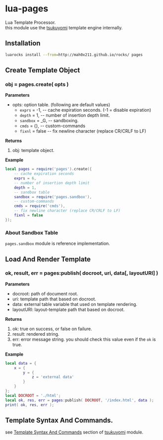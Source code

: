 lua-pages
=========

Lua Template Processor.  
this module use the [tsukuyomi](https://github.com/mah0x211/tsukuyomi) template engine internally.

## Installation

```sh
luarocks install --from=http://mah0x211.github.io/rocks/ pages
```

## Create Template Object

### obj = pages.create( opts )

**Parameters**

- opts: option table. (following are default values​​)
  - `exprs` = -1, -- cache expiration seconds. (-1 = disable expiration)
  - `depth` = 1, -- number of insertion depth limit.
  - `sandbox` = _G, -- sandboxing.
  - `cmds` = {}, -- custom-commands
  - `fixnl` = false -- fix newline character (replace CR/CRLF to LF)


**Returns**

1. obj: template object.


**Example**

```lua
local pages = require('pages').create({
    -- cache expiration seconds
    exprs = 6,
    -- number of insertion depth limit
    depth = 1,
    -- sandbox table
    sandbox = require('pages.sandbox'),
    -- custom-commands
    cmds = require('cmds'),
    -- fix newline character (replace CR/CRLF to LF)
    fixnl = false
});
```

### About Sandbox Table

`pages.sandbox` module is reference implementation.


## Load And Render Template

### ok, result, err = pages:publish( docroot, uri, data[, layoutURI] )

**Parameters**

- docroot: path of document root.
- uri: template path that based on docroot.
- data: external table variable that used on template rendering.
- layoutURI: layout-template path that based on docroot.


**Returns**

1. ok: true on success, or false on failure.
2. result: rendered string.
3. err: error message string. you should check this value even if the `ok` is true.


**Example**

```lua
local data = {
    x = {
        y = {
            z = 'external data'
        }
    }
};
local DOCROOT = './html';
local ok, res, err = pages:publish( DOCROOT, '/index.html', data );
print( ok, res, err );
```

## Template Syntax And Commands.

see [Template Syntax And Commands](https://github.com/mah0x211/tsukuyomi#template-syntax-and-commands) section of [tsukuyomi](https://github.com/mah0x211/tsukuyomi) module.

